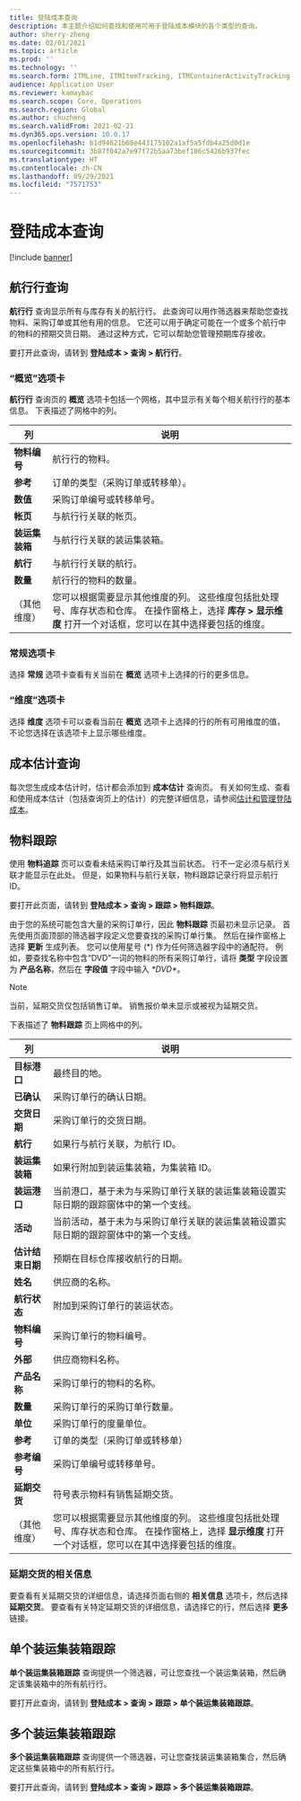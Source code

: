 ```yaml
---
title: 登陆成本查询
description: 本主题介绍如何查找和使用可用于登陆成本模块的各个类型的查询。
author: sherry-zheng
ms.date: 02/01/2021
ms.topic: article
ms.prod: ''
ms.technology: ''
ms.search.form: ITMLine, ITMItemTracking, ITMContainerActivityTracking, ITMContainerTracking
audience: Application User
ms.reviewer: kamaybac
ms.search.scope: Core, Operations
ms.search.region: Global
ms.author: chuzheng
ms.search.validFrom: 2021-02-21
ms.dyn365.ops.version: 10.0.17
ms.openlocfilehash: b1d94621b68e443175102a1af5a5fdb4a25d0d1e
ms.sourcegitcommit: 3b87f042a7e97f72b5aa73bef186c5426b937fec
ms.translationtype: HT
ms.contentlocale: zh-CN
ms.lasthandoff: 09/29/2021
ms.locfileid: "7571753"
---
```

# <a name="landed-cost-inquiries"></a>登陆成本查询

[!include [banner](../../includes/banner.md)]

## <a name="voyage-line-inquiries"></a>航行行查询

**航行行** 查询显示所有与库存有关的航行行。 此查询可以用作筛选器来帮助您查找物料、采购订单或其他有用的信息。 它还可以用于确定可能在一个或多个航行中的物料的预期交货日期。 通过这种方式，它可以帮助您管理预期库存接收。

要打开此查询，请转到 **登陆成本 \> 查询 \> 航行行**。

### <a name="overview-tab"></a>“概览”选项卡

**航行行** 查询页的 **概览** 选项卡包括一个网格，其中显示有关每个相关航行行的基本信息。 下表描述了网格中的列。

| 列 | 说明 |
|---|---|
| **物料编号** | 航行行的物料。 |
| **参考** | 订单的类型（采购订单或转移单）。 |
| **数值** | 采购订单编号或转移单号。 |
| **帐页** | 与航行行关联的帐页。 |
| **装运集装箱** | 与航行行关联的装运集装箱。 |
| **航行** | 与航行行关联的航行。 |
| **数量** | 航行行的物料的数量。 |
| （其他维度） | 您可以根据需要显示其他维度的列。 这些维度包括批处理号、库存状态和仓库。 在操作窗格上，选择 **库存 \> 显示维度** 打开一个对话框，您可以在其中选择要包括的维度。 |

### <a name="general-tab"></a>常规选项卡

选择 **常规** 选项卡查看有关当前在 **概览** 选项卡上选择的行的更多信息。

### <a name="dimensions-tab"></a>“维度”选项卡

选择 **维度** 选项卡可以查看当前在 **概览** 选项卡上选择的行的所有可用维度的值，不论您选择在该选项卡上显示哪些维度。

## <a name="cost-estimate-inquiries"></a>成本估计查询

每次您生成成本估计时，估计都会添加到 **成本估计** 查询页。 有关如何生成、查看和使用成本估计（包括查询页上的估计）的完整详细信息，请参阅[估计和管理登陆成本](estimate-manage-landed-costs.md)。

## <a name="item-tracking"></a>物料跟踪

使用 **物料追踪** 页可以查看未结采购订单行及其当前状态。 行不一定必须与航行关联才能显示在此处。 但是，如果物料与航行关联，物料跟踪记录行将显示航行 ID。

要打开此页面，请转到 **登陆成本 \> 查询 \> 跟踪 \> 物料跟踪**。

由于您的系统可能包含大量的采购订单行，因此 **物料跟踪** 页最初未显示记录。 首先使用页面顶部的筛选器字段定义您要查找的采购订单行集。 然后在操作窗格上选择 **更新** 生成列表。 您可以使用星号 (\*) 作为任何筛选器字段中的通配符。 例如，要查找名称中包含“DVD”一词的物料的所有采购订单行，请将 **类型** 字段设置为 **产品名称**，然后在 **字段值** 字段中输入 *\*DVD\**。

> [!NOTE]
> 当前，延期交货仅包括销售订单。 销售报价单未显示或被视为延期交货。

下表描述了 **物料跟踪** 页上网格中的列。

| 列 | 说明 |
|---|---|
| **目标港口** | 最终目的地。 |
| **已确认** | 采购订单行的确认日期。 |
| **交货日期** | 采购订单行的交货日期。 |
| **航行** | 如果行与航行关联，为航行 ID。 |
| **装运集装箱** | 如果行附加到装运集装箱，为集装箱 ID。 |
| **装运港口** | 当前港口，基于未为与采购订单行关联的装运集装箱设置实际日期的跟踪窗体中的第一个支线。 |
| **活动** | 当前活动，基于未为与采购订单行关联的装运集装箱设置实际日期的跟踪窗体中的第一个支线。 |
| **估计结束日期** | 预期在目标仓库接收航行的日期。 |
| **姓名** | 供应商的名称。 |
| **航行状态** | 附加到采购订单行的装运状态。 |
| **物料编号** | 采购订单行的物料编号。 |
| **外部** | 供应商物料名称。 |
| **产品名称** | 采购订单行的物料的名称。 |
| **数量** | 采购订单行的采购订单行数量。 |
| **单位** | 采购订单行的度量单位。 |
| **参考** | 订单的类型（采购订单或转移单） |
| **参考编号** | 采购订单编号或转移单号。 |
| **延期交货** | 符号表示物料有销售延期交货。 |
| （其他维度） | 您可以根据需要显示其他维度的列。 这些维度包括批处理号、库存状态和仓库。 在操作窗格上，选择 **显示维度** 打开一个对话框，您可以在其中选择要包括的维度。 |

### <a name="related-information-about-backorders"></a>延期交货的相关信息

要查看有关延期交货的详细信息，请选择页面右侧的 **相关信息** 选项卡，然后选择 **延期交货**。 要查看有关特定延期交货的详细信息，请选择它的行，然后选择 **更多** 链接。

## <a name="individual-shipping-container-tracking"></a>单个装运集装箱跟踪

**单个装运集装箱跟踪** 查询提供一个筛选器，可让您查找一个装运集装箱，然后确定该集装箱中的所有航行行。

要打开此查询，请转到 **登陆成本 \> 查询 \> 跟踪 \> 单个装运集装箱跟踪**。

## <a name="multiple-shipping-container-tracking"></a>多个装运集装箱跟踪

**多个装运集装箱跟踪** 查询提供一个筛选器，可让您查找装运集装箱集合，然后确定这些集装箱中的所有航行行。

要打开此查询，请转到 **登陆成本 \> 查询 \> 跟踪 \> 多个装运集装箱跟踪**。
